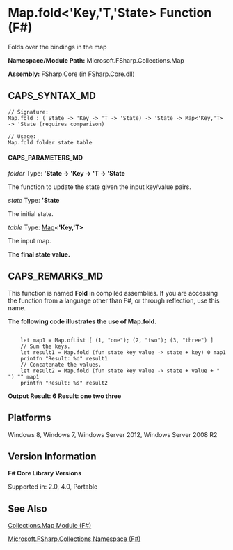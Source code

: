 # Map.fold<'Key,'T,'State> Function (F#)

Folds over the bindings in the map

**Namespace/Module Path:** Microsoft.FSharp.Collections.Map

**Assembly:** FSharp.Core (in FSharp.Core.dll)


## CAPS_SYNTAX_MD

```
// Signature:
Map.fold : ('State -> 'Key -> 'T -> 'State) -> 'State -> Map<'Key,'T> -> 'State (requires comparison)

// Usage:
Map.fold folder state table
```

#### CAPS_PARAMETERS_MD
*folder*
Type: **'State -&gt; 'Key -&gt; 'T -&gt; 'State**


The function to update the state given the input key/value pairs.


*state*
Type: **'State**


The initial state.


*table*
Type: [Map](http://msdn.microsoft.com/en-us/library/975316ea-55e3-4987-9994-90897ad45664)**&lt;'Key,'T&gt;**


The input map.



**The final state value.**
## CAPS_REMARKS_MD
This function is named **Fold** in compiled assemblies. If you are accessing the function from a language other than F#, or through reflection, use this name.

**The following code illustrates the use of Map.fold.**
```

    let map1 = Map.ofList [ (1, "one"); (2, "two"); (3, "three") ]
    // Sum the keys.
    let result1 = Map.fold (fun state key value -> state + key) 0 map1
    printfn "Result: %d" result1
    // Concatenate the values.
    let result2 = Map.fold (fun state key value -> state + value + " ") "" map1
    printfn "Result: %s" result2
```

**Output**
**Result: 6**
**Result: one two three**
## Platforms
Windows 8, Windows 7, Windows Server 2012, Windows Server 2008 R2


## Version Information
**F# Core Library Versions**

Supported in: 2.0, 4.0, Portable




## See Also
[Collections.Map Module &#40;F&#35;&#41;](Collections.Map+Module+%28F%23%29.md)

[Microsoft.FSharp.Collections Namespace &#40;F&#35;&#41;](Microsoft.FSharp.Collections+Namespace+%28F%23%29.md)

